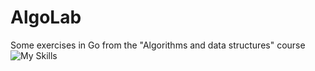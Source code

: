# AlgoLab
Some exercises in Go from the "Algorithms and data structures" course 
![My Skills](https://skillicons.dev/icons?i=go)

